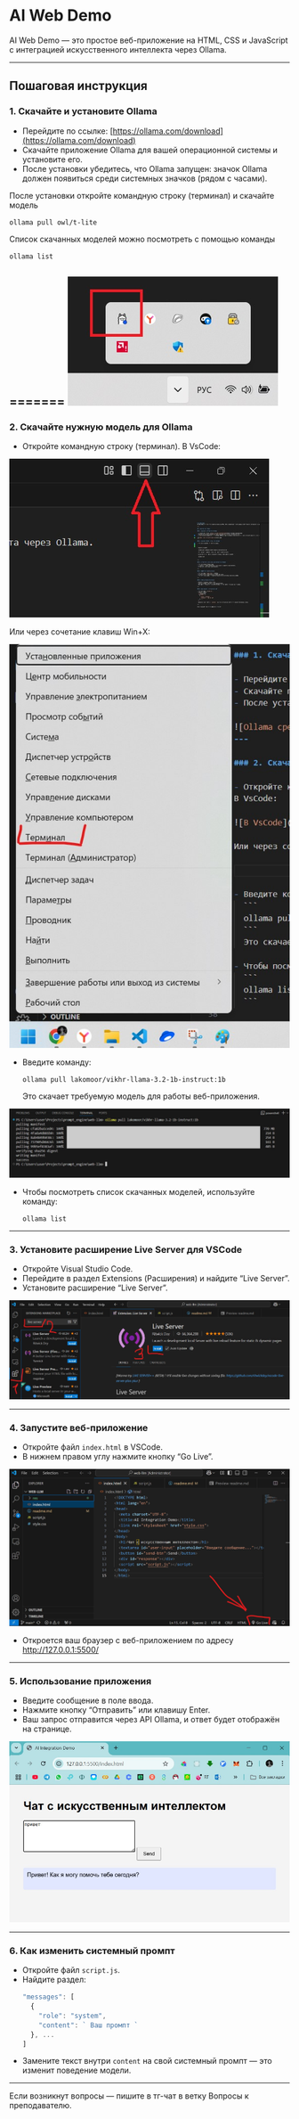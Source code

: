 # AI Web Demo
AI Web Demo — это простое веб-приложение на HTML, CSS и JavaScript с интеграцией искусственного интеллекта через Ollama.

---

## Пошаговая инструкция

### 1. Скачайте и установите Ollama

- Перейдите по ссылке: [https://ollama.com/download](https://ollama.com/download)
- Скачайте приложение Ollama для вашей операционной системы и установите его.
- После установки убедитесь, что Ollama запущен: значок Ollama должен появиться среди системных значков (рядом с часами). 

После установки откройте командную строку (терминал) и скачайте модель 
```
ollama pull owl/t-lite
```
Список скачанных моделей можно посмотреть с помощью команды 
```
ollama list
```
=======
![Ollama среди системных значков](res/1.jpg)
---

### 2. Скачайте нужную модель для Ollama

- Откройте командную строку (терминал). 
В VsCode:  

![В VsCode](res/2.jpg)

Или через сочетание клавиш Win+X:

![через сочетание клавиш Win+X](res/3.jpg)


- Введите команду:
  ```
  ollama pull lakomoor/vikhr-llama-3.2-1b-instruct:1b
  ```
  Это скачает требуемую модель для работы веб-приложения.

![Вывод в консоль при успешной загрузке модели](res/4.jpg)

- Чтобы посмотреть список скачанных моделей, используйте команду:
  ```
  ollama list
  ```

---

### 3. Установите расширение Live Server для VSCode

- Откройте Visual Studio Code.
- Перейдите в раздел Extensions (Расширения) и найдите “Live Server”.
- Установите расширение “Live Server”.

![Установите расширение “Live Server”](res/5.jpg)

---

### 4. Запустите веб-приложение

- Откройте файл `index.html` в VSCode.
- В нижнем правом углу нажмите кнопку “Go Live”.  

![“Go Live”](res/6.jpg)

- Откроется ваш браузер с веб-приложением по адресу http://127.0.0.1:5500/

---

### 5. Использование приложения

- Введите сообщение в поле ввода.
- Нажмите кнопку “Отправить” или клавишу Enter.
- Ваш запрос отправится через API Ollama, и ответ будет отображён на странице.

![браузер с веб-приложением](res/7.jpg)

---

### 6. Как изменить системный промпт

- Откройте файл `script.js`.
- Найдите раздел:
  ```javascript
  "messages": [
    {
      "role": "system",
      "content": ` Ваш промпт `
    }, ... 
  ]
  ```
- Замените текст внутри ``content`` на свой системный промпт — это изменит поведение модели.

---

Если возникнут вопросы — пишите в тг-чат в ветку Вопросы к преподавателю.
